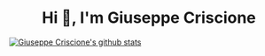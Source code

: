 <h1 align="center">Hi 👋, I'm Giuseppe Criscione</h1>

<!--
**Datalux/Datalux** is a ✨ _special_ ✨ repository because its `README.md` (this file) appears on your GitHub profile.

Here are some ideas to get you started:

- 🔭 I’m currently working on ...
- 🌱 I’m currently learning ...
- 👯 I’m looking to collaborate on ...
- 🤔 I’m looking for help with ...
- 💬 Ask me about ...
- 📫 How to reach me: ...
- 😄 Pronouns: ...
- ⚡ Fun fact: ...
-->

[![Giuseppe Criscione's github stats](https://github-readme-stats.vercel.app/api?username=Datalux&show_icons=true&count_private=true)](https://github.com/Datalux)
